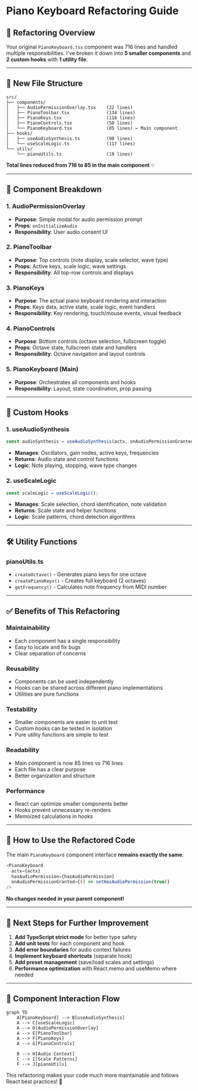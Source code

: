 # Piano Keyboard Refactoring Guide

## 🎯 **Refactoring Overview**

Your original `PianoKeyboard.tsx` component was 716 lines and handled multiple responsibilities. I've broken it down into **5 smaller components** and **2 custom hooks** with **1 utility file**.

---

## 📁 **New File Structure**

```
src/
├── components/
│   ├── AudioPermissionOverlay.tsx    (22 lines)
│   ├── PianoToolbar.tsx              (134 lines)
│   ├── PianoKeys.tsx                 (118 lines)
│   ├── PianoControls.tsx             (50 lines)
│   └── PianoKeyboard.tsx             (85 lines) ← Main component
├── hooks/
│   ├── useAudioSynthesis.ts          (98 lines)
│   └── useScaleLogic.ts              (117 lines)
└── utils/
    └── pianoUtils.ts                 (19 lines)
```

**Total lines reduced from 716 to 85 in the main component** ✨

---

## 🧩 **Component Breakdown**

### 1. **AudioPermissionOverlay**

- **Purpose**: Simple modal for audio permission prompt
- **Props**: `onInitializeAudio`
- **Responsibility**: User audio consent UI

### 2. **PianoToolbar**

- **Purpose**: Top controls (note display, scale selector, wave type)
- **Props**: Active keys, scale logic, wave settings
- **Responsibility**: All top-row controls and displays

### 3. **PianoKeys**

- **Purpose**: The actual piano keyboard rendering and interaction
- **Props**: Keys data, active state, scale logic, event handlers
- **Responsibility**: Key rendering, touch/mouse events, visual feedback

### 4. **PianoControls**

- **Purpose**: Bottom controls (octave selection, fullscreen toggle)
- **Props**: Octave state, fullscreen state and handlers
- **Responsibility**: Octave navigation and layout controls

### 5. **PianoKeyboard** (Main)

- **Purpose**: Orchestrates all components and hooks
- **Responsibility**: Layout, state coordination, prop passing

---

## 🎣 **Custom Hooks**

### 1. **useAudioSynthesis**

```typescript
const audioSynthesis = useAudioSynthesis(actx, onAudioPermissionGranted, keys);
```

- **Manages**: Oscillators, gain nodes, active keys, frequencies
- **Returns**: Audio state and control functions
- **Logic**: Note playing, stopping, wave type changes

### 2. **useScaleLogic**

```typescript
const scaleLogic = useScaleLogic();
```

- **Manages**: Scale selection, chord identification, note validation
- **Returns**: Scale state and helper functions
- **Logic**: Scale patterns, chord detection algorithms

---

## 🛠️ **Utility Functions**

### **pianoUtils.ts**

- `createOctave()` - Generates piano keys for one octave
- `createPianoKeys()` - Creates full keyboard (2 octaves)
- `getFrequency()` - Calculates note frequency from MIDI number

---

## ✅ **Benefits of This Refactoring**

### **Maintainability**

- Each component has a single responsibility
- Easy to locate and fix bugs
- Clear separation of concerns

### **Reusability**

- Components can be used independently
- Hooks can be shared across different piano implementations
- Utilities are pure functions

### **Testability**

- Smaller components are easier to unit test
- Custom hooks can be tested in isolation
- Pure utility functions are simple to test

### **Readability**

- Main component is now 85 lines vs 716 lines
- Each file has a clear purpose
- Better organization and structure

### **Performance**

- React can optimize smaller components better
- Hooks prevent unnecessary re-renders
- Memoized calculations in hooks

---

## 🔄 **How to Use the Refactored Code**

The main `PianoKeyboard` component interface **remains exactly the same**:

```typescript
<PianoKeyboard
  actx={actx}
  hasAudioPermission={hasAudioPermission}
  onAudioPermissionGranted={() => setHasAudioPermission(true)}
/>
```

**No changes needed in your parent component!**

---

## 🧪 **Next Steps for Further Improvement**

1. **Add TypeScript strict mode** for better type safety
2. **Add unit tests** for each component and hook
3. **Add error boundaries** for audio context failures
4. **Implement keyboard shortcuts** (separate hook)
5. **Add preset management** (save/load scales and settings)
6. **Performance optimization** with React.memo and useMemo where needed

---

## 🎵 **Component Interaction Flow**

```mermaid
graph TD
    A[PianoKeyboard] --> B[useAudioSynthesis]
    A --> C[useScaleLogic]
    A --> D[AudioPermissionOverlay]
    A --> E[PianoToolbar]
    A --> F[PianoKeys]
    A --> G[PianoControls]

    B --> H[Audio Context]
    C --> I[Scale Patterns]
    F --> J[pianoUtils]
```

This refactoring makes your code much more maintainable and follows React best practices! 🚀
